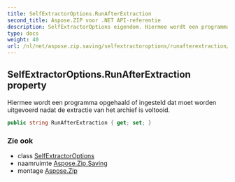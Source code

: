 ```yaml
---
title: SelfExtractorOptions.RunAfterExtraction
second_title: Aspose.ZIP voor .NET API-referentie
description: SelfExtractorOptions eigendom. Hiermee wordt een programma opgehaald of ingesteld dat moet worden uitgevoerd nadat de extractie van het archief is voltooid.
type: docs
weight: 40
url: /nl/net/aspose.zip.saving/selfextractoroptions/runafterextraction/
---
```

## SelfExtractorOptions.RunAfterExtraction property

Hiermee wordt een programma opgehaald of ingesteld dat moet worden uitgevoerd nadat de extractie van het archief is voltooid.

```csharp
public string RunAfterExtraction { get; set; }
```

### Zie ook

* class [SelfExtractorOptions](../)
* naamruimte [Aspose.Zip.Saving](../../selfextractoroptions/)
* montage [Aspose.Zip](../../../)


